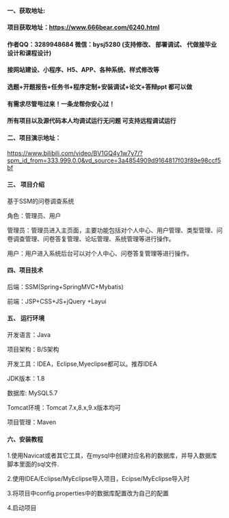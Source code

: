 

#### 一、获取地址:
#### 项目获取地址：https://www.666bear.com/6240.html
#### 作者QQ：3289948684 微信：bysj5280 (支持修改、 部署调试、 代做接毕业设计和课程设计)
#### 接网站建设、小程序、H5、APP、各种系统、样式修改等
#### 选题+开题报告+任务书+程序定制+安装调试+论文+答辩ppt 都可以做
#### 有需求尽管甩过来！一条龙帮你安心过！
#### 所有项目以及源代码本人均调试运行无问题 可支持远程调试运行


#### 二、项目演示地址：

https://www.bilibili.com/video/BV1GQ4y1w7y7/?spm_id_from=333.999.0.0&vd_source=3a4854909d9164817f03f89e98ccf5bf

#### 三、 项目介绍
基于SSM的问卷调查系统

角色：管理员、用户

管理员：管理员进入主页面，主要功能包括对个人中心、用户管理、类型管理、问卷调查管理、问卷答复管理、论坛管理、系统管理等进行操作。

用户：用户进入系统后台可以对个人中心、问卷答复管理等进行操作。

#### 四、项目技术

后端：SSM(Spring+SpringMVC+Mybatis)

前端：JSP+CSS+JS+jQuery +Layui

#### 五、 运行环境
开发语言：Java

项目架构：B/S架构

开发工具：IDEA，Eclipse,Myeclipse都可以。推荐IDEA

JDK版本：1.8

数据库: MySQL5.7

Tomcat环境：Tomcat 7.x,8.x,9.x版本均可

项目管理：Maven



#### 六、安装教程

1.使用Navicat或者其它工具，在mysql中创建对应名称的数据库，并导入数据库脚本里面的sql文件.

2.使用IDEA/Eclipse/MyEclipse导入项目，Ecipse/MyEclipse导入时

3.将项目中config.properties中的数据库配置改为自己的配置

4.启动项目






